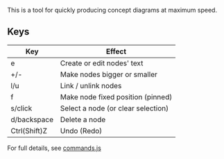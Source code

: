 This is a tool for quickly producing concept diagrams at maximum speed.

## Keys

| Key          | Effect                             |
| ------------ | ---------------------------------- |
| e            | Create or edit nodes' text         |
| +/-          | Make nodes bigger or smaller       |
| l/u          | Link / unlink nodes                |
| f            | Make node fixed position (pinned)  |
| s/click      | Select a node (or clear selection) |
| d/backspace  | Delete a node                      |
| Ctrl(Shift)Z | Undo (Redo)                        |

For full details, see [commands.js](./modules/commands.js)
